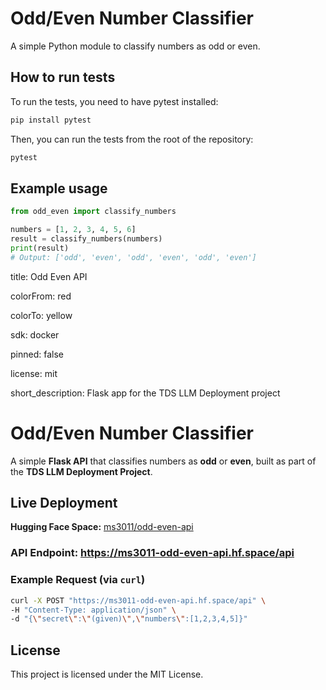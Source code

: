 # Odd/Even Number Classifier

A simple Python module to classify numbers as odd or even.

## How to run tests

To run the tests, you need to have pytest installed:

```bash
pip install pytest
```

Then, you can run the tests from the root of the repository:

```bash
pytest
```

## Example usage

```python
from odd_even import classify_numbers

numbers = [1, 2, 3, 4, 5, 6]
result = classify_numbers(numbers)
print(result)
# Output: ['odd', 'even', 'odd', 'even', 'odd', 'even']
```

title: Odd Even API

colorFrom: red

colorTo: yellow

sdk: docker

pinned: false

license: mit

short_description: Flask app for the TDS LLM Deployment project


#  Odd/Even Number Classifier

A simple **Flask API** that classifies numbers as **odd** or **even**, built as part of the **TDS LLM Deployment Project**.


##  Live Deployment

 **Hugging Face Space:** [ms3011/odd-even-api](https://huggingface.co/spaces/ms3011/odd-even-api)

### API Endpoint: https://ms3011-odd-even-api.hf.space/api


### Example Request (via `curl`)
```bash
curl -X POST "https://ms3011-odd-even-api.hf.space/api" \
-H "Content-Type: application/json" \
-d "{\"secret\":\"(given)\",\"numbers\":[1,2,3,4,5]}"
```


## License

This project is licensed under the MIT License.
